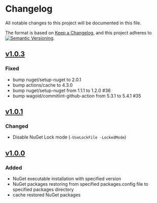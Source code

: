 # Changelog

All notable changes to this project will be documented in this file.

The format is based on [Keep a Changelog](https://keepachangelog.com/en/1.0.0/),
and this project adheres to
[![Semantic Versioning](https://img.shields.io/static/v1?label=Semantic%20Versioning&message=v2.0.0&color=green&logo=semver)](https://semver.org/lang/en/spec/v2.0.0.html).

<!--

### Added

- feature

### Changed

- behavior

### Deprecated

- soon-to-be removed features

### Removed

- now removed features

### Fixed

- bug fixes

### Security

- in case of vulnerabilities
-
-->

## [v1.0.3]

### Fixed

- bump nuget/setup-nuget to 2.0.1
- bump actions/cache to 4.3.0
- bump nuget/setup-nuget from 1.1.1 to 1.2.0
  #36
- bump wagoid/commitlint-github-action from 5.3.1 to 5.4.1
  #35

## [v1.0.1]

### Changed

- Disable NuGet Lock mode
  (`-UseLockFile -LockedMode`)

## [v1.0.0]

### Added

- NuGet executable installation with specified version
- NuGet packages restoring from specified packages.config file
  to specified packages directory
- cache restored NuGet packages

[Unreleased]: https://github.com/IT-Service/restore-nuget-packages/compare/v1.0.0...HEAD
[v1.0.3]: https://github.com/IT-Service/restore-nuget-packages/compare/v1.0.1...v1.0.3
[v1.0.1]: https://github.com/IT-Service/restore-nuget-packages/compare/v1.0.0...v1.0.1
[v1.0.0]: https://github.com/IT-Service/restore-nuget-packages/releases/tag/v1.0.0
